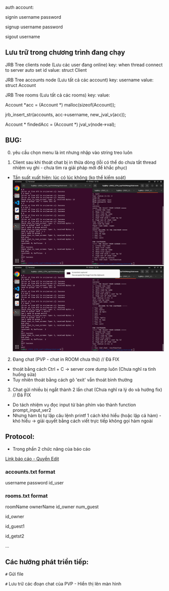 auth account:

signin username password

signup username password

sigout username

## Lưu trữ trong chương trình đang chạy
JRB Tree clients node (Lưu các user đang online)
key: when thread connect to server auto set id
value: struct Client


JRB Tree accounts node (Lưu tất cả các account)
key: username
value: struct Account

JRB Tree rooms (Lưu tất cả các rooms)
key:
value: 


Account *acc = (Account *) malloc(sizeof(Account));

jrb_insert_str(accounts, acc->username, new_jval_v(acc));

Account * findedAcc = (Account *) jval_v(node->val);

<!-- BUG -->
## BUG:
0. yêu cầu chọn menu là int nhưng nhập vào string treo luôn 

1. Client sau khi thoát chat bị in thừa dòng (lỗi có thể do chưa tắt thread nhiệm vụ ghi - chưa tìm ra giải pháp mới để khắc phục)
- Tần suất xuất hiện: lúc có lúc không (ko thể kiểm soát)
![TH_1](./BUG_IMG/bug1_img1.png)
![TH_1](./BUG_IMG/bug1_img2.png)

2. Đang chat (PVP - chat in ROOM chưa thử) // Đã FIX
- thoát bằng cách Ctrl + C -> server core dump luôn (Chưa nghĩ ra tình huống sửa)
- Tuy nhiên thoát bằng cách gõ 'exit' vẫn thoát bình thường

3. Chat gửi nhiều bị ngắt thành 2 lần chat (Chưa nghĩ ra lý do và hướng fix) // Đã FIX
- Do tách nhiệm vụ đọc input từ bàn phím vào thành function prompt_input_ver2 
- Nhưng hàm bị tự lặp câu lệnh printf 1 cách khó hiểu (hoặc lặp cả hàm) - khó hiểu
-> giải quyết bằng cách viết trực tiếp không gọi hàm ngoài 
<!-- BUG -->

<!-- GHi chú -->

## Protocol:
- Trong phần 2 chức năng của báo cáo

[Link báo cáo - Quyền Edit](https://docs.google.com/presentation/d/1OZ27YXRjhlMyz_se05yAO7Ovmwzghj3y/edit?usp=sharing&ouid=107276978507869957770&rtpof=true&sd=true)

### accounts.txt format

username password id_user

### rooms.txt format

roomName ownerName id_owner num_guest

id_owner

id_guest1

id_getst2

...

## Các hướng phát triển tiếp:
`#` Gửi file

`#` Lưu trữ các đoạn chat của PVP - Hiển thị lên màn hình